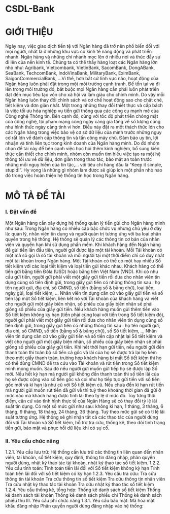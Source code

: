 # CSDL-Bank
# GIỚI THIỆU
Ngày nay, việc giao dịch tiền tệ với Ngân hàng đã trở nên phổ biến đối với mọi 
người, nhất là ở những khu vực có kinh tế năng động và phát triển nhanh.
Ngân hàng và những chi nhánh mọc lên ở nhiều nơi và thúc đẩy sự đi lên của nền 
kinh tế. Chúng ta có thể thấy hàng loạt các Ngân hàng lớn nhỏ như: Agribank, 
Vietcombank, VietinBank, SacomBank, DongABank, SeaBank, TechcomBank, 
IndoVinaBank, MilitaryBank, EximBank, SaigonCommercialBank, …Vì thế, hơn 
bất cứ lĩnh vực nào, hoạt động của Ngân hàng luôn phải đặt trong một môi trường 
cạnh tranh. Để tồn tại và đi lên trong môi trường đó, bắt buộc mọi Ngân hàng cần 
phải luôn phát triển đạt đến mục tiêu tạo vốn cho xã hội và làm giàu cho chính 
mình. Do vậy mỗi Ngân hàng luôn thay đổi chính sách và cơ chế hoạt động sao 
cho chặt chẽ, tiết kiệm và đơn giản nhất. Một trong những thay đổi thiết thực và 
cấp bách là việc tối ưu hóa nghiệp vụ tiền gửi thông qua các công cụ mạnh mẽ của 
Công nghệ Thông tin.
Bên cạnh đó, cùng với tốc độ phát triển chóng mặt của công nghệ, tội phạm mạng 
cũng ngày càng gia tăng về số lượng cũng như hình thức ngày càng tinh vi hơn. 
Điều này đặt ra một thách thức lớn cho các Ngân hàng trong việc bảo vệ cơ sở dữ
liệu của mình trước những nguy cơ rất lớn về đánh cắp thông tin và tấn công máy 
chủ. Đảm bảo uy tín, lợi nhuận và tính liên tục trong kinh doanh của Ngân hàng 
mình.
Do đó nhóm chọn đề tài này để bên cạnh việc học hỏi thêm kinh nghiệm, bổ sung 
kiến thức cần thiết cho chính mình, nhóm còn muốn tìm hiểu việc tạo ra một hệ
thống tối ưu về dữ liệu, đơn giản trong thao tác, bảo mật an toàn trước những mối 
nguy hiểm của tin tặc,… với tiêu chí hàng đầu là “Keep it simple, stupid!”. Hy 
vọng là những gì nhóm làm được sẽ giúp ích một phần nhỏ nào đó trong việc hoàn 
thiện hệ thống tin học trong Ngân hàng.
# MÔ TẢ ĐỀ TÀI
### I. Đặt vấn đề
Một Ngân hàng cần xây dựng hệ thống quản lý tiền gửi cho Ngân hàng mình 
như sau:
Trong Ngân hàng có nhiều cấp bậc chức vụ nhưng chủ yếu ở đây là: quản lý, 
nhân viên tín dụng và người quản trị tương ứng với ba loại phân quyền trong hệ
thống.
Hệ thống sẽ quản lý các thông tin cơ bản của nhân viên và quyền hạn khi sử
dụng phần mềm.
Khi khách hàng đến Ngân hàng để gửi tiền lần đầu tiên, người gửi được lập một 
tài khoản. Mỗi Tải khoản có một mã số gọi là số tài khoản và mỗi ngưởi tại một 
thời điểm chỉ có duy nhất một tài khoản trong Ngân hàng. Một Tài khoản có 
thể có một hay nhiều Sổ tiết kiệm với các loại tiết kiệm và loại tiền gửi khác 
nhau. 
Khách hàng có thể tiền gửi bằng tiền Đôla (USD) hoặc bằng tiền Việt Nam 
(VND). Khi có nhu cầu gửi tiền, người gửi phải viết một giấy gửi tiền rồi đưa 
cho nhân viên tín dụng cùng số tiền định gửi, trong giấy gửi tiền có những 
thông tin sau : họ tên người gửi, địa chỉ, số CMND, số tiền (bằng số & bằng 
chữ), loại tiền, ngày gửi, loại tiết kiệm, …
Nhân viên tín dụng căn cứ vào giấy gửi tiền và số tiền lập một Sổ tiết kiệm, liên 
kết nó với Tài khoản của khách hàng và viết cho người gửi một giấy biên nhận, 
số phiếu của giấy biên nhận sẽ phải giống số phiếu của giấy gửi tiền. 
Nếu khách hàng muốn gửi thêm tiền vào Sổ tiết kiệm không kỳ hạn (tiền phải 
cùng loại với tiền trong Sổ tiết kiệm đó), người gửi phải viết một giấy gửi tiền 
rồi đưa cho nhân viên tín dụng cùng số tiền định gửi, trong giấy gửi tiền có 
những thông tin sau : họ tên người gửi, địa chỉ, số CMND, số tiền (bằng số & 
bằng chữ), số Sổ tiết kiệm, … Nhân viên tín dụng căn cứ vào giấy gửi tiền và 
số tiền cập nhật lại Sổ tiết kiệm và viết cho người gửi một giấy biên nhận, số
phiếu của giấy biên nhận sẽ phải giống số phiếu của giấy gửi tiền.
Khi hết thời hạn gửi tiền, nếu người gửi đến thanh toán thì toàn bộ số tiền cả
gốc và lãi của họ sẽ được trả lại họ kèm theo một giấy thanh toán, trường hợp 
khách hàng bị mất Sổ tiết kiệm thì họ có thể dùng CMND để tra cứu vào Tài 
khoản và rút tiền trong Sổ tiết kiệm mình mong muốn. Sau đó nếu người gửi 
muốn gửi tiếp họ sẽ được lập Sổ mới. Nếu hết kỳ hạn mà người gửi không đến 
thanh toán thì số tiền lãi của họ sẽ được cộng vào số tiền gốc và coi như họ tiếp 
tục gửi tiền với số tiền gốc mới và kì hạn là như cũ với Sổ tiết kiệm cũ. Nếu 
chưa đến kì hạn rút tiền mà người gửi muốn rút tiền đã gửi về thì tuỳ theo 
khoảng thời gian đã gửi ở mức nào mà khách hàng được tính lãi theo tỷ lệ ở
mức đó.
Tùy từng thời điểm, căn cứ vào tình hình thực tế của Ngân Hàng sẽ có thay đổi 
tỷ lệ lãi suất tín dụng. Có một số mức gửi như sau: không kì hạn, 1 tháng, 3 
tháng, 6 tháng, 9 tháng, 18 tháng, 24 tháng, 36 tháng. Tuỳ theo mức gửi sẽ có tỉ
lệ lãi suất tương ứng.
Hệ thống sẽ ghi nhận tất cả các thao tác của người dùng đối với Tài khoản và 
Sổ tiết kiệm, hỗ trợ tra cứu, thống kê, theo dõi tình trạng tiển gửi, bảo mật và 
phục hồi dữ liệu khi có sự cố.
### II. Yêu cầu chức năng
1.2.1. Yêu cầu lưu trữ:
 Hệ thống cần lưu trữ các thông tin liên quan đến nhân viên, tài 
khoản, sổ tiết kiệm, quy định, thông tin đăng nhập, phân quyền 
người dùng, nhật ký thao tác tài khoản, nhật ký thao tác sổ tiết kiệm.
1.2.2. Yêu cầu tính toán:
 Tính toán tiền lãi đối với Sổ tiết kiệm không kỳ hạn
 Tính toán tiền lãi đối với sổ tiết kiệm có kỳ hạn
1.2.3. Yêu cầu tra cứu:
 Tra cứu thông tin tài khoản
 Tra cứu thông tin sổ tiết kiệm
 Tra cứu thông tin nhân viên
 Tra cứu nhật ký thao tác tài khoản
 Tra cứu nhật ký thao tác sổ tiết kiệm
1.2.4. Yêu cầu thống kê, tổng hợp:
 Thống kê danh sách sổ tiết kiệm
 Thống kê danh sách tài khoản
 Thống kê danh sách phiếu chi
 Thống kê danh sách phiếu thu
III. Yêu cầu phi chức năng
1.3.1. Yêu cầu bảo mật:
 Mã hóa mật khẩu đăng nhập
 Phân quyền người dùng đăng nhập vào hệ thống:
